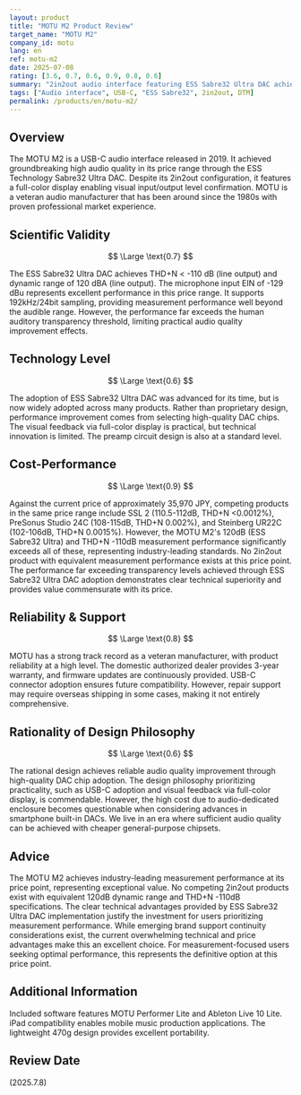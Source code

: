 ```yaml
---
layout: product
title: "MOTU M2 Product Review"
target_name: "MOTU M2"
company_id: motu
lang: en
ref: motu-m2
date: 2025-07-08
rating: [3.6, 0.7, 0.6, 0.9, 0.8, 0.6]
summary: "2in2out audio interface featuring ESS Sabre32 Ultra DAC achieving industry-leading 120dB dynamic range and THD+N -110dB. No equivalent performance competitors exist at this price point, providing overwhelming cost-performance."
tags: ["Audio interface", USB-C, "ESS Sabre32", 2in2out, DTM]
permalink: /products/en/motu-m2/
---
```


## Overview

The MOTU M2 is a USB-C audio interface released in 2019. It achieved groundbreaking high audio quality in its price range through the ESS Technology Sabre32 Ultra DAC. Despite its 2in2out configuration, it features a full-color display enabling visual input/output level confirmation. MOTU is a veteran audio manufacturer that has been around since the 1980s with proven professional market experience.

## Scientific Validity

$$ \Large \text{0.7} $$

The ESS Sabre32 Ultra DAC achieves THD+N < -110 dB (line output) and dynamic range of 120 dBA (line output). The microphone input EIN of -129 dBu represents excellent performance in this price range. It supports 192kHz/24bit sampling, providing measurement performance well beyond the audible range. However, the performance far exceeds the human auditory transparency threshold, limiting practical audio quality improvement effects.

## Technology Level

$$ \Large \text{0.6} $$

The adoption of ESS Sabre32 Ultra DAC was advanced for its time, but is now widely adopted across many products. Rather than proprietary design, performance improvement comes from selecting high-quality DAC chips. The visual feedback via full-color display is practical, but technical innovation is limited. The preamp circuit design is also at a standard level.

## Cost-Performance

$$ \Large \text{0.9} $$

Against the current price of approximately 35,970 JPY, competing products in the same price range include SSL 2 (110.5-112dB, THD+N <0.0012%), PreSonus Studio 24C (108-115dB, THD+N 0.002%), and Steinberg UR22C (102-106dB, THD+N 0.0015%). However, the MOTU M2's 120dB (ESS Sabre32 Ultra) and THD+N -110dB measurement performance significantly exceeds all of these, representing industry-leading standards. No 2in2out product with equivalent measurement performance exists at this price point. The performance far exceeding transparency levels achieved through ESS Sabre32 Ultra DAC adoption demonstrates clear technical superiority and provides value commensurate with its price.

## Reliability & Support

$$ \Large \text{0.8} $$

MOTU has a strong track record as a veteran manufacturer, with product reliability at a high level. The domestic authorized dealer provides 3-year warranty, and firmware updates are continuously provided. USB-C connector adoption ensures future compatibility. However, repair support may require overseas shipping in some cases, making it not entirely comprehensive.

## Rationality of Design Philosophy

$$ \Large \text{0.6} $$

The rational design achieves reliable audio quality improvement through high-quality DAC chip adoption. The design philosophy prioritizing practicality, such as USB-C adoption and visual feedback via full-color display, is commendable. However, the high cost due to audio-dedicated enclosure becomes questionable when considering advances in smartphone built-in DACs. We live in an era where sufficient audio quality can be achieved with cheaper general-purpose chipsets.

## Advice

The MOTU M2 achieves industry-leading measurement performance at its price point, representing exceptional value. No competing 2in2out products exist with equivalent 120dB dynamic range and THD+N -110dB specifications. The clear technical advantages provided by ESS Sabre32 Ultra DAC implementation justify the investment for users prioritizing measurement performance. While emerging brand support continuity considerations exist, the current overwhelming technical and price advantages make this an excellent choice. For measurement-focused users seeking optimal performance, this represents the definitive option at this price point.

## Additional Information

Included software features MOTU Performer Lite and Ableton Live 10 Lite. iPad compatibility enables mobile music production applications. The lightweight 470g design provides excellent portability.

## Review Date

(2025.7.8)
